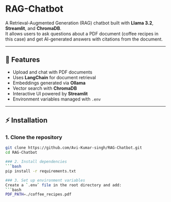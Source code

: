 # RAG-Chatbot

A Retrieval-Augmented Generation (RAG) chatbot built with **Llama 3.2**, **Streamlit**, and **ChromaDB**.  
It allows users to ask questions about a PDF document (coffee recipes in this case) and get AI-generated answers with citations from the document.

---

## 🚀 Features
- Upload and chat with PDF documents  
- Uses **LangChain** for document retrieval  
- Embeddings generated via **Ollama**  
- Vector search with **ChromaDB**  
- Interactive UI powered by **Streamlit**  
- Environment variables managed with `.env`  

---

## ⚡ Installation

### 1. Clone the repository
```bash
git clone https://github.com/Avi-Kumar-singh/RAG-Chatbot.git
cd RAG-Chatbot

### 2. Install dependencies
```bash
pip install -r requirements.txt

### 3. Set up environment variables
Create a `.env` file in the root directory and add:
```bash
PDF_PATH=./coffee_recipes.pdf
